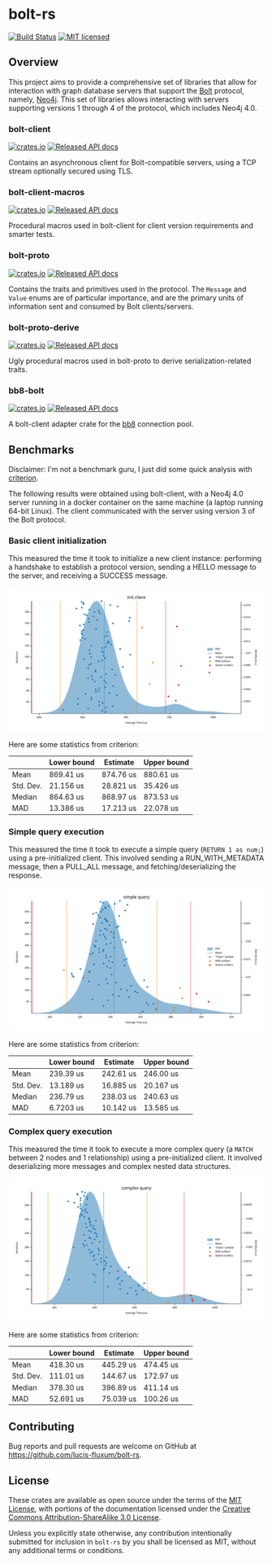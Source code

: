 # bolt-rs
[![Build Status](https://travis-ci.org/lucis-fluxum/bolt-rs.svg?branch=master)](https://travis-ci.org/lucis-fluxum/bolt-rs)
[![MIT licensed](https://img.shields.io/badge/license-MIT-blue.svg)](./LICENSE)

## Overview

This project aims to provide a comprehensive set of libraries that allow for interaction with graph database servers that
support the [Bolt](https://en.wikipedia.org/wiki/Bolt_%28network_protocol%29) protocol, namely, [Neo4j](https://neo4j.com).
This set of libraries allows interacting with servers supporting versions 1 through 4 of the protocol, which includes
Neo4j 4.0.

### bolt-client
[![crates.io](https://img.shields.io/crates/v/bolt-client.svg)](https://crates.io/crates/bolt-client)
[![Released API docs](https://docs.rs/bolt-client/badge.svg)](https://docs.rs/bolt-client)

Contains an asynchronous client for Bolt-compatible servers, using a TCP stream optionally secured using
TLS.

### bolt-client-macros
[![crates.io](https://img.shields.io/crates/v/bolt-client-macros.svg)](https://crates.io/crates/bolt-client-macros)
[![Released API docs](https://docs.rs/bolt-client-macros/badge.svg)](https://docs.rs/bolt-client-macros)

Procedural macros used in bolt-client for client version requirements and smarter tests.

### bolt-proto
[![crates.io](https://img.shields.io/crates/v/bolt-proto.svg)](https://crates.io/crates/bolt-proto)
[![Released API docs](https://docs.rs/bolt-proto/badge.svg)](https://docs.rs/bolt-proto)

Contains the traits and primitives used in the protocol. The `Message` and `Value` enums are of particular importance,
and are the primary units of information sent and consumed by Bolt clients/servers.

### bolt-proto-derive
[![crates.io](https://img.shields.io/crates/v/bolt-proto-derive.svg)](https://crates.io/crates/bolt-proto-derive)
[![Released API docs](https://docs.rs/bolt-proto-derive/badge.svg)](https://docs.rs/bolt-proto-derive)

Ugly procedural macros used in bolt-proto to derive serialization-related traits.

### bb8-bolt
[![crates.io](https://img.shields.io/crates/v/bb8-bolt.svg)](https://crates.io/crates/bb8-bolt)
[![Released API docs](https://docs.rs/bb8-bolt/badge.svg)](https://docs.rs/bb8-bolt)

A bolt-client adapter crate for the [bb8](https://crates.io/crates/bb8) connection pool.

## Benchmarks

Disclaimer: I'm not a benchmark guru, I just did some quick analysis with [criterion](https://crates.io/crates/criterion).

The following results were obtained using bolt-client, with a Neo4j 4.0 server running in a docker container on the same
machine (a laptop running 64-bit Linux). The client communicated with the server using version 3 of the Bolt protocol.

### Basic client initialization

This measured the time it took to initialize a new client instance: performing a handshake to establish a protocol 
version, sending a HELLO message to the server, and receiving a SUCCESS message.

![init_client](images/init_client_bench.svg)

Here are some statistics from criterion:

|           | Lower bound | Estimate  | Upper bound |
|-----------|-------------|-----------|-------------|
| Mean      | 869.41 us   | 874.76 us | 880.61 us   |
| Std. Dev. | 21.156 us   | 28.821 us | 35.426 us   |
| Median    | 864.63 us   | 868.97 us | 873.53 us   |
| MAD       | 13.386 us   | 17.213 us | 22.078 us   ||

### Simple query execution

This measured the time it took to execute a simple query (`RETURN 1 as num;`) using a pre-initialized client. This
involved sending a RUN_WITH_METADATA message, then a PULL_ALL message, and fetching/deserializing the response.

![simple_query](images/simple_query_bench.svg)

Here are some statistics from criterion:

|           | Lower bound | Estimate  | Upper bound |
|-----------|-------------|-----------|-------------|
| Mean      | 239.39 us   | 242.61 us | 246.00 us   |
| Std. Dev. | 13.189 us   | 16.885 us | 20.167 us   |
| Median    | 236.79 us   | 238.03 us | 240.63 us   |
| MAD       | 6.7203 us   | 10.142 us | 13.585 us   |

### Complex query execution

This measured the time it took to execute a more complex query (a `MATCH` between 2 nodes and 1 relationship) using a
pre-initialized client. It involved deserializing more messages and complex nested data structures.

![complex_query](images/complex_query_bench.svg)

Here are some statistics from criterion:

|           | Lower bound | Estimate  | Upper bound |
|-----------|-------------|-----------|-------------|
| Mean      | 418.30 us   | 445.29 us | 474.45 us   |
| Std. Dev. | 111.01 us   | 144.67 us | 172.97 us   |
| Median    | 378.30 us   | 396.89 us | 411.14 us   |
| MAD       | 52.691 us   | 75.039 us | 100.26 us   |

## Contributing

Bug reports and pull requests are welcome on GitHub at https://github.com/lucis-fluxum/bolt-rs.

## License

These crates are available as open source under the terms of the [MIT License](http://opensource.org/licenses/MIT), with
portions of the documentation licensed under the 
[Creative Commons Attribution-ShareAlike 3.0 License](https://creativecommons.org/licenses/by-sa/3.0/).

Unless you explicitly state otherwise, any contribution intentionally submitted for inclusion in `bolt-rs` by you shall
be licensed as MIT, without any additional terms or conditions.
